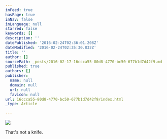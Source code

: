 ```yaml
---
inFeed: true
hasPage: true
inNav: false
inLanguage: null
starred: false
keywords: []
description: ''
datePublished: '2016-02-24T02:36:01.208Z'
dateModified: '2016-02-24T02:35:30.832Z'
title: ''
author: []
sourcePath: _posts/2016-02-17-16ccca55-80d8-4770-bc50-677b1d7d42f9.md
published: true
authors: []
publisher:
  name: null
  domain: null
  url: null
  favicon: null
url: 16ccca55-80d8-4770-bc50-677b1d7d42f9/index.html
_type: Article

---
```

![](https://the-grid-user-content.s3-us-west-2.amazonaws.com/396fde87-cb65-4c8d-843e-c07eddc6fa24.jpg)

That's not a knife.